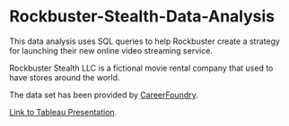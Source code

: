 # Rockbuster-Stealth-Data-Analysis

This data analysis uses SQL queries to help Rockbuster create a strategy for launching their new online video streaming service.

Rockbuster Stealth LLC is a fictional movie rental company that used to have stores around the world.

The data set has been provided by [CareerFoundry](https://careerfoundry.com/).

[Link to Tableau Presentation](https://public.tableau.com/views/Rockbustersstory-Azeez-Revised/RockbustersStory?:language=en-US&:display_count=n&:origin=viz_share_link).
